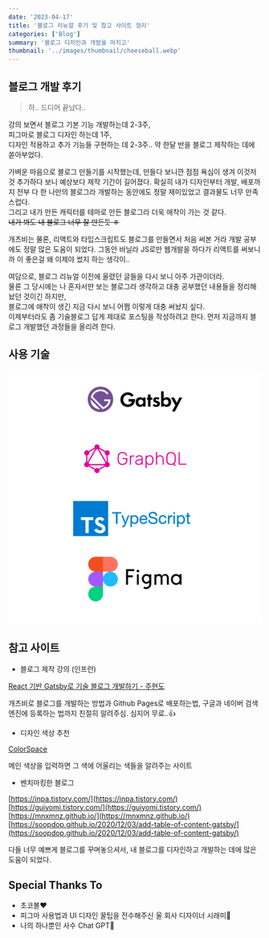 ```yaml
---
date: '2023-04-17'
title: '블로그 리뉴얼 후기 및 참고 사이트 정리'
categories: ['Blog']
summary: '블로그 디자인과 개발을 마치고'
thumbnail: '../images/thumbnail/cheeseball.webp'
---
```


## 블로그 개발 후기

> 하.. 드디어 끝났다..

강의 보면서 블로그 기본 기능 개발하는데 2-3주,   
피그마로 블로그 디자인 하는데 1주,   
디자인 적용하고 추가 기능들 구현하는 데 2-3주..
약 한달 반을 블로그 제작하는 데에 쏟아부었다.

가벼운 마음으로 블로그 만들기를 시작했는데, 만들다 보니깐 점점 욕심이 생겨 이것저것 추가하다 보니 예상보다 제작 기간이 길어졌다.
확실히 내가 디자인부터 개발, 배포까지 전부 다 한 나만의 블로그라 개발하는 동안에도 정말 재미있었고 결과물도 너무 만족스럽다.      
그리고 내가 만든 캐릭터를 테마로 만든 블로그라 더욱 애착이 가는 것 같다.   
~~내가 봐도 내 블로그 너무 잘 만든듯 ㅎ~~

개츠비는 물론, 리액트와 타입스크립트도 블로그를 만들면서 처음 써본 거라 개발 공부에도 정말 많은 도움이 되었다. 그동안 바닐라 JS로만 웹개발을 하다가 리액트를 써보니까 이 좋은걸 왜 이제야 썼지 하는 생각이..

여담으로, 블로그 리뉴얼 이전에 올렸던 글들을 다시 보니 아주 가관이더라.   
물론 그 당시에는 나 혼자서만 보는 블로그라 생각하고 대충 공부했던 내용들을 정리해놨던 것이긴 하지만,   
블로그에 애착이 생긴 지금 다시 보니 어쩜 이렇게 대충 써놨지 싶다.   
이제부터라도 좀 기술블로그 답게 제대로 포스팅을 작성하려고 한다. 먼저 지금까지 블로그 개발했던 과정들을 올리려 한다.

## 사용 기술

![](../images/content/2023-04-18-10-41-38.png)


## 참고 사이트

- 블로그 제작 강의 (인프런)

[React 기반 Gatsby로 기술 블로그 개발하기 - 주현도](https://www.inflearn.com/course/gatsby-%EA%B8%B0%EC%88%A0%EB%B8%94%EB%A1%9C%EA%B7%B8/dashboard)

개츠비로 블로그를 개발하는 방법과 Github Pages로 배포하는법, 구글과 네이버 검색 엔진에 등록하는 법까지 친절히 알려주심. 심지어 무료..👍

- 디자인 색상 추천

[ColorSpace](https://mycolor.space/?hex=%23FEC479&sub=1)

메인 색상을 입력하면 그 색에 어울리는 색들을 알려주는 사이트

- 벤치마킹한 블로그

[https://inpa.tistory.com/](https://inpa.tistory.com/)   
[https://guiyomi.tistory.com/](https://guiyomi.tistory.com/)   
[https://mnxmnz.github.io/](https://mnxmnz.github.io/)   
[https://soopdop.github.io/2020/12/03/add-table-of-content-gatsby/](https://soopdop.github.io/2020/12/03/add-table-of-content-gatsby/)

다들 너무 예쁘게 블로그를 꾸며놓으셔서, 내 블로그를 디자인하고 개발하는 데에 많은 도움이 되었다.

## Special Thanks To

- 초코볼❤️
- 피그마 사용법과 UI 디자인 꿀팁을 전수해주신 울 회사 디자이너 시래미🫶
- 나의 하나뿐인 사수 Chat GPT🦾